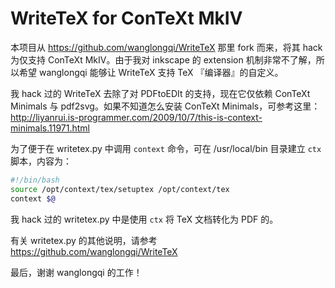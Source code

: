 WriteTeX for ConTeXt MkIV
========

本项目从 https://github.com/wanglongqi/WriteTeX 那里 fork 而来，将其 hack 为仅支持 ConTeXt MkIV。由于我对 inkscape 的 extension 机制非常不了解，所以希望 wanglongqi 能够让 WriteTeX 支持 TeX 『编译器』的自定义。

我 hack 过的 WriteTeX 去除了对 PDFtoEDIt 的支持，现在它仅依赖 ConTeXt Minimals 与 pdf2svg。如果不知道怎么安装 ConTeXt Minimals，可参考这里：http://liyanrui.is-programmer.com/2009/10/7/this-is-context-minimals.11971.html

为了便于在 writetex.py 中调用 `context` 命令，可在 /usr/local/bin 目录建立 `ctx` 脚本，内容为：

```bash
#!/bin/bash
source /opt/context/tex/setuptex /opt/context/tex
context $@
```

我 hack 过的 writetex.py 中是使用 `ctx` 将 TeX 文档转化为 PDF 的。

有关 writetex.py 的其他说明，请参考 https://github.com/wanglongqi/WriteTeX

最后，谢谢 wanglongqi 的工作！

